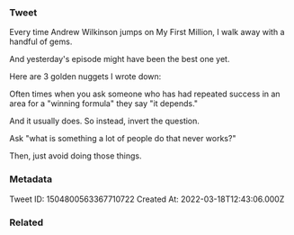 ### Tweet
Every time Andrew Wilkinson jumps on My First Million, I walk away with a handful of gems.

And yesterday's episode might have been the best one yet.

Here are 3 golden nuggets I wrote down:

Often times when you ask someone who has had repeated success in an area for a "winning formula" they say "it depends."

And it usually does. So instead, invert the question.

Ask "what is something a lot of people do that never works?"

Then, just avoid doing those things.

### Metadata
Tweet ID: 1504800563367710722
Created At: 2022-03-18T12:43:06.000Z

### Related

